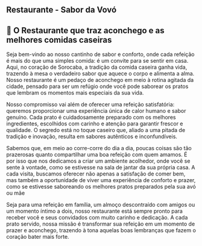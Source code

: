 ## Restaurante - Sabor da Vovó

## 🏡 O Restaurante que traz aconchego e as melhores comidas caseiras

Seja bem-vindo ao nosso cantinho de sabor e conforto, onde cada refeição é mais do que uma simples comida: é um convite para se sentir em casa. Aqui, no coração de Sorocaba, a tradição da comida caseira ganha vida, trazendo à mesa o verdadeiro sabor que aquece o corpo e alimenta a alma. Nosso restaurante é um pedaço de aconchego em meio à rotina agitada da cidade, pensado para ser um refúgio onde você pode saborear os pratos que lembram os momentos mais especiais da sua vida.

Nosso compromisso vai além de oferecer uma refeição satisfatória: queremos proporcionar uma experiência única de calor humano e sabor genuíno. Cada prato é cuidadosamente preparado com os melhores ingredientes, escolhidos com carinho e atenção para garantir frescor e qualidade. O segredo está no toque caseiro que, aliado a uma pitada de tradição e inovação, resulta em sabores autênticos e inconfundíveis.

Sabemos que, em meio ao corre-corre do dia a dia, poucas coisas são tão prazerosas quanto compartilhar uma boa refeição com quem amamos. É por isso que nos dedicamos a criar um ambiente acolhedor, onde você se sente à vontade, como se estivesse na sala de jantar da sua própria casa. A cada visita, buscamos oferecer não apenas a satisfação de comer bem, mas também a oportunidade de viver uma experiência de conforto e prazer, como se estivesse saboreando os melhores pratos preparados pela sua avó ou mãe

Seja para uma refeição em família, um almoço descontraído com amigos ou um momento íntimo a dois, nosso restaurante está sempre pronto para receber você e seus convidados com muito carinho e dedicação. A cada prato servido, nossa missão é transformar sua refeição em um momento de prazer e aconchego, trazendo à tona aquelas boas lembranças que fazem o coração bater mais forte.

